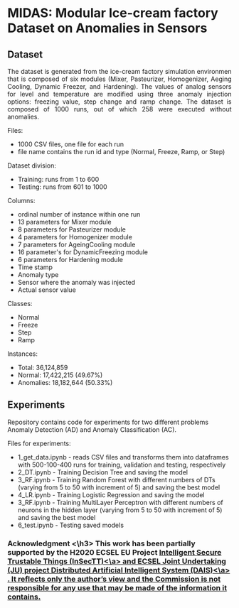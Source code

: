 # MIDAS: Modular Ice-cream factory Dataset on Anomalies in Sensors

<h2>Dataset</h2>

<p align="justify"> The dataset is generated from the ice-cream factory simulation environmen that is composed of six modules (Mixer, Pasteurizer, Homogenizer, Aeging Cooling, Dynamic Freezer, and Hardening). The values of analog sensors for level and temperature are modified using three anomaly injection options: freezing value, step change and ramp change. The dataset is composed of 1000 runs, out of which 258 were executed without anomalies. 
 
Files: 
<ul>
  <li>1000 CSV files, one file for each run</li>
  <li>file name contains the run id and type (Normal, Freeze, Ramp, or Step)</li>
</ul>

Dataset division:
<ul>
  <li>Training: runs from 1 to 600 </li>
  <li>Testing: runs from 601 to 1000 </li>
</ul>

Columns:
<ul>
  <li>ordinal number of instance within one run</li>
  <li>13 parameters for Mixer module</li>
  <li>8 parameters for Pasteurizer module</li>
  <li>4 parameters for Homogenizer module</li>
  <li>7 parameters for AgeingCooling module</li>
  <li>16 parameter's for DynamicFreezing module</li>
  <li>6 parameters for Hardening module</li>
  <li>Time stamp</li>
  <li>Anomaly type</li>
  <li>Sensor where the anomaly was injected</li>
  <li>Actual sensor value</li>
</ul>

Classes:
<ul>
  <li>Normal </li>
  <li>Freeze</li>
  <li>Step</li>
  <li>Ramp</li>
</ul>

Instances:
<ul>
  <li>Total: 36,124,859 </li>
  <li>Normal: 17,422,215 (49.67%)</li>
  <li>Anomalies: 18,182,644 (50.33%) </li>
</ul>


<h2>Experiments</h2>

Repository contains code for experiments for two different problems Anomaly Detection (AD) and Anomaly Classification (AC).

Files for experiments:
<ul>
 <li>1_get_data.ipynb - reads CSV files and transforms them into dataframes with 500-100-400 runs for training, validation and testing, respectively</li>
 <li>2_DT.ipynb - Training Decision Tree and saving the model </li>
 <li>3_RF.ipynb - Training Random Forest with different numbers of DTs (varying from 5 to 50 with increment of 5) and saving the best model </li>
 <li>4_LR.ipynb - Training Logistic Regression and saving the model </li>
 <li>3_RF.ipynb - Training MultiLayer Perceptron with different numbers of neurons in the hidden layer (varying from 5 to 50 with increment of 5) and saving the best model</li>
 <li>6_test.ipynb - Testing saved models </li>

</ul>


<h3> Acknowledgment <\h3>
This work has been partially supported by the H2020 ECSEL EU Project <a href="www.insectt.eu"> Intelligent Secure Trustable Things (InSecTT)<\a>
and  ECSEL Joint Undertaking (JU) project <a href="https://dais-project.eu/">  Distributed Artificial Intelligent System (DAIS)<\a> . It reflects only the author’s view and the Commission is not responsible for any use that may be made of the information it contains.



